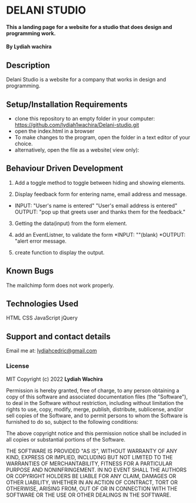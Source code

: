 # DELANI STUDIO

#### This a landing page for a website for a studio that does design and programming work.

#### By **Lydiah wachira**

## Description

Delani Studio is a website for a company that works in design and programming.

## Setup/Installation Requirements

- clone this repository to an empty folder in your computer: https://github.com/lydiah1wachira/Delani-studio.git
- open the index.html in a browser
- To make changes to the program, open the folder in a text editor of your choice.
- alternatively, open the file as a website( view only):

## Behaviour Driven Development
1. Add a toggle method to toggle between hiding and showing elements.
 
2. Display feedback form for entering name, email address and message.

- INPUT: "User's name is entered"
          "User's email address is entered"
  OUTPUT: "pop up that greets user and thanks them for the feedback."

3. Getting the data(input) from the form element.

4. add an EventListner, to validate the form
   *INPUT: ""(blank)
   *OUTPUT: "alert error message.


5. create function to display the output.

## Known Bugs

The mailchimp form does not work properly.

## Technologies Used

HTML
CSS
JavaScript
jQuery

## Support and contact details

Email me at: lydiahcedric@gmail.com

### License

MIT Copyright (c) 2022 **Lydiah Wachira**

Permission is hereby granted, free of charge, to any person obtaining a copy of this software and associated documentation files (the "Software"), to deal in the Software without restriction, including without limitation the rights to use, copy, modify, merge, publish, distribute, sublicense, and/or sell copies of the Software, and to permit persons to whom the Software is furnished to do so, subject to the following conditions:

The above copyright notice and this permission notice shall be included in all copies or substantial portions of the Software.

THE SOFTWARE IS PROVIDED "AS IS", WITHOUT WARRANTY OF ANY KIND, EXPRESS OR IMPLIED, INCLUDING BUT NOT LIMITED TO THE WARRANTIES OF MERCHANTABILITY, FITNESS FOR A PARTICULAR PURPOSE AND NONINFRINGEMENT. IN NO EVENT SHALL THE AUTHORS OR COPYRIGHT HOLDERS BE LIABLE FOR ANY CLAIM, DAMAGES OR OTHER LIABILITY, WHETHER IN AN ACTION OF CONTRACT, TORT OR OTHERWISE, ARISING FROM, OUT OF OR IN CONNECTION WITH THE SOFTWARE OR THE USE OR OTHER DEALINGS IN THE SOFTWARE.
